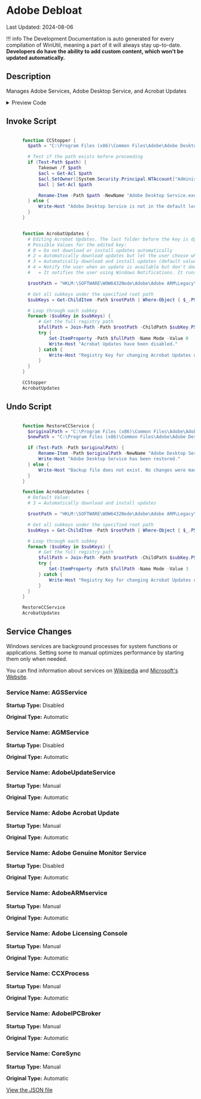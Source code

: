 # Adobe Debloat

Last Updated: 2024-08-06


!!! info
     The Development Documentation is auto generated for every compilation of WinUtil, meaning a part of it will always stay up-to-date. **Developers do have the ability to add custom content, which won't be updated automatically.**
## Description

Manages Adobe Services, Adobe Desktop Service, and Acrobat Updates

<!-- BEGIN CUSTOM CONTENT -->

<!-- END CUSTOM CONTENT -->

<details>
<summary>Preview Code</summary>

```json
{
  "Content": "Adobe Debloat",
  "Description": "Manages Adobe Services, Adobe Desktop Service, and Acrobat Updates",
  "category": "z__Advanced Tweaks - CAUTION",
  "panel": "1",
  "Order": "a021_",
  "InvokeScript": [
    "
      function CCStopper {
        $path = \"C:\\Program Files (x86)\\Common Files\\Adobe\\Adobe Desktop Common\\ADS\\Adobe Desktop Service.exe\"

        # Test if the path exists before proceeding
        if (Test-Path $path) {
            Takeown /f $path
            $acl = Get-Acl $path
            $acl.SetOwner([System.Security.Principal.NTAccount]\"Administrators\")
            $acl | Set-Acl $path

            Rename-Item -Path $path -NewName \"Adobe Desktop Service.exe.old\" -Force
        } else {
            Write-Host \"Adobe Desktop Service is not in the default location.\"
        }
      }


      function AcrobatUpdates {
        # Editing Acrobat Updates. The last folder before the key is dynamic, therefore using a script.
        # Possible Values for the edited key:
        # 0 = Do not download or install updates automatically
        # 2 = Automatically download updates but let the user choose when to install them
        # 3 = Automatically download and install updates (default value)
        # 4 = Notify the user when an update is available but don't download or install it automatically
        #   = It notifies the user using Windows Notifications. It runs on startup without having to have a Service/Acrobat/Reader running, therefore 0 is the next best thing.

        $rootPath = \"HKLM:\\SOFTWARE\\WOW6432Node\\Adobe\\Adobe ARM\\Legacy\\Acrobat\"

        # Get all subkeys under the specified root path
        $subKeys = Get-ChildItem -Path $rootPath | Where-Object { $_.PSChildName -like \"{*}\" }

        # Loop through each subkey
        foreach ($subKey in $subKeys) {
            # Get the full registry path
            $fullPath = Join-Path -Path $rootPath -ChildPath $subKey.PSChildName
            try {
                Set-ItemProperty -Path $fullPath -Name Mode -Value 0
                Write-Host \"Acrobat Updates have been disabled.\"
            } catch {
                Write-Host \"Registry Key for changing Acrobat Updates does not exist in $fullPath\"
            }
        }
      }

      CCStopper
      AcrobatUpdates
      "
  ],
  "UndoScript": [
    "
      function RestoreCCService {
        $originalPath = \"C:\\Program Files (x86)\\Common Files\\Adobe\\Adobe Desktop Common\\ADS\\Adobe Desktop Service.exe.old\"
        $newPath = \"C:\\Program Files (x86)\\Common Files\\Adobe\\Adobe Desktop Common\\ADS\\Adobe Desktop Service.exe\"

        if (Test-Path -Path $originalPath) {
            Rename-Item -Path $originalPath -NewName \"Adobe Desktop Service.exe\" -Force
            Write-Host \"Adobe Desktop Service has been restored.\"
        } else {
            Write-Host \"Backup file does not exist. No changes were made.\"
        }
      }

      function AcrobatUpdates {
        # Default Value:
        # 3 = Automatically download and install updates

        $rootPath = \"HKLM:\\SOFTWARE\\WOW6432Node\\Adobe\\Adobe ARM\\Legacy\\Acrobat\"

        # Get all subkeys under the specified root path
        $subKeys = Get-ChildItem -Path $rootPath | Where-Object { $_.PSChildName -like \"{*}\" }

        # Loop through each subkey
        foreach ($subKey in $subKeys) {
            # Get the full registry path
            $fullPath = Join-Path -Path $rootPath -ChildPath $subKey.PSChildName
            try {
                Set-ItemProperty -Path $fullPath -Name Mode -Value 3
            } catch {
                Write-Host \"Registry Key for changing Acrobat Updates does not exist in $fullPath\"
            }
        }
      }

      RestoreCCService
      AcrobatUpdates
      "
  ],
  "service": [
    {
      "Name": "AGSService",
      "StartupType": "Disabled",
      "OriginalType": "Automatic"
    },
    {
      "Name": "AGMService",
      "StartupType": "Disabled",
      "OriginalType": "Automatic"
    },
    {
      "Name": "AdobeUpdateService",
      "StartupType": "Manual",
      "OriginalType": "Automatic"
    },
    {
      "Name": "Adobe Acrobat Update",
      "StartupType": "Manual",
      "OriginalType": "Automatic"
    },
    {
      "Name": "Adobe Genuine Monitor Service",
      "StartupType": "Disabled",
      "OriginalType": "Automatic"
    },
    {
      "Name": "AdobeARMservice",
      "StartupType": "Manual",
      "OriginalType": "Automatic"
    },
    {
      "Name": "Adobe Licensing Console",
      "StartupType": "Manual",
      "OriginalType": "Automatic"
    },
    {
      "Name": "CCXProcess",
      "StartupType": "Manual",
      "OriginalType": "Automatic"
    },
    {
      "Name": "AdobeIPCBroker",
      "StartupType": "Manual",
      "OriginalType": "Automatic"
    },
    {
      "Name": "CoreSync",
      "StartupType": "Manual",
      "OriginalType": "Automatic"
    }
  ],
  "link": "https://christitustech.github.io/winutil/dev/tweaks/z--Advanced-Tweaks---CAUTION/DebloatAdobe"
}
```

</details>

## Invoke Script

```powershell

      function CCStopper {
        $path = "C:\Program Files (x86)\Common Files\Adobe\Adobe Desktop Common\ADS\Adobe Desktop Service.exe"

        # Test if the path exists before proceeding
        if (Test-Path $path) {
            Takeown /f $path
            $acl = Get-Acl $path
            $acl.SetOwner([System.Security.Principal.NTAccount]"Administrators")
            $acl | Set-Acl $path

            Rename-Item -Path $path -NewName "Adobe Desktop Service.exe.old" -Force
        } else {
            Write-Host "Adobe Desktop Service is not in the default location."
        }
      }


      function AcrobatUpdates {
        # Editing Acrobat Updates. The last folder before the key is dynamic, therefore using a script.
        # Possible Values for the edited key:
        # 0 = Do not download or install updates automatically
        # 2 = Automatically download updates but let the user choose when to install them
        # 3 = Automatically download and install updates (default value)
        # 4 = Notify the user when an update is available but don't download or install it automatically
        #   = It notifies the user using Windows Notifications. It runs on startup without having to have a Service/Acrobat/Reader running, therefore 0 is the next best thing.

        $rootPath = "HKLM:\SOFTWARE\WOW6432Node\Adobe\Adobe ARM\Legacy\Acrobat"

        # Get all subkeys under the specified root path
        $subKeys = Get-ChildItem -Path $rootPath | Where-Object { $_.PSChildName -like "{*}" }

        # Loop through each subkey
        foreach ($subKey in $subKeys) {
            # Get the full registry path
            $fullPath = Join-Path -Path $rootPath -ChildPath $subKey.PSChildName
            try {
                Set-ItemProperty -Path $fullPath -Name Mode -Value 0
                Write-Host "Acrobat Updates have been disabled."
            } catch {
                Write-Host "Registry Key for changing Acrobat Updates does not exist in $fullPath"
            }
        }
      }

      CCStopper
      AcrobatUpdates


```
## Undo Script

```powershell

      function RestoreCCService {
        $originalPath = "C:\Program Files (x86)\Common Files\Adobe\Adobe Desktop Common\ADS\Adobe Desktop Service.exe.old"
        $newPath = "C:\Program Files (x86)\Common Files\Adobe\Adobe Desktop Common\ADS\Adobe Desktop Service.exe"

        if (Test-Path -Path $originalPath) {
            Rename-Item -Path $originalPath -NewName "Adobe Desktop Service.exe" -Force
            Write-Host "Adobe Desktop Service has been restored."
        } else {
            Write-Host "Backup file does not exist. No changes were made."
        }
      }

      function AcrobatUpdates {
        # Default Value:
        # 3 = Automatically download and install updates

        $rootPath = "HKLM:\SOFTWARE\WOW6432Node\Adobe\Adobe ARM\Legacy\Acrobat"

        # Get all subkeys under the specified root path
        $subKeys = Get-ChildItem -Path $rootPath | Where-Object { $_.PSChildName -like "{*}" }

        # Loop through each subkey
        foreach ($subKey in $subKeys) {
            # Get the full registry path
            $fullPath = Join-Path -Path $rootPath -ChildPath $subKey.PSChildName
            try {
                Set-ItemProperty -Path $fullPath -Name Mode -Value 3
            } catch {
                Write-Host "Registry Key for changing Acrobat Updates does not exist in $fullPath"
            }
        }
      }

      RestoreCCService
      AcrobatUpdates


```
## Service Changes

Windows services are background processes for system functions or applications. Setting some to manual optimizes performance by starting them only when needed.

You can find information about services on [Wikipedia](https://www.wikiwand.com/en/Windows_service) and [Microsoft's Website](https://learn.microsoft.com/en-us/dotnet/framework/windows-services/introduction-to-windows-service-applications).

### Service Name: AGSService

**Startup Type:** Disabled

**Original Type:** Automatic

### Service Name: AGMService

**Startup Type:** Disabled

**Original Type:** Automatic

### Service Name: AdobeUpdateService

**Startup Type:** Manual

**Original Type:** Automatic

### Service Name: Adobe Acrobat Update

**Startup Type:** Manual

**Original Type:** Automatic

### Service Name: Adobe Genuine Monitor Service

**Startup Type:** Disabled

**Original Type:** Automatic

### Service Name: AdobeARMservice

**Startup Type:** Manual

**Original Type:** Automatic

### Service Name: Adobe Licensing Console

**Startup Type:** Manual

**Original Type:** Automatic

### Service Name: CCXProcess

**Startup Type:** Manual

**Original Type:** Automatic

### Service Name: AdobeIPCBroker

**Startup Type:** Manual

**Original Type:** Automatic

### Service Name: CoreSync

**Startup Type:** Manual

**Original Type:** Automatic



<!-- BEGIN SECOND CUSTOM CONTENT -->

<!-- END SECOND CUSTOM CONTENT -->


[View the JSON file](https://github.com/ChrisTitusTech/winutil/tree/main/config/tweaks.json)

